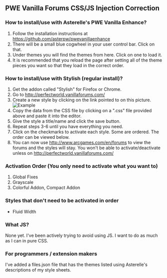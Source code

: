 ## PWE Vanilla Forums CSS/JS Injection Correction

### How to install/use with Asterelle's PWE Vanilla Enhance?
1. Follow the installation instructions at https://github.com/asterpw/pwevanillaenhance
2. There will be a small blue cogwheel in your user control bar. Click on that.
3. Under themes you will find the themes from here. Click on one to load it.
4. It is recommended that you reload the page after setting all of the theme pieces you want so that they load in the correct order.

### How to install/use with Stylish (regular install)?
1. Get the addon called "Stylish" for Firefox or Chrome.
2. Go to http://perfectworld.vanillaforums.com/
3. Create a new style by clicking on the link pointed to on this picture. ![Example](http://dump.nrgs.org/pwpw/StylishPWEFStyles2.png)
4. Copy the data from the CSS file by clicking on a ".css" file provided above and paste it into the editor.
5. Give the style a title/name and click the save button.
6. Repeat steps 3-6 until you have everything you need.
7. Click on the checkmarks to activate each style. Some are ordered. The order can be viewed below.
8. You can now use http://www.arcgames.com/en/forums to view the forums and the styles will stay. You won't be able to activate/deactivate unless on http://perfectworld.vanillaforums.com/

### Activation Order (You only need to activate what you want to)
1. Global Fixes
2. Grayscale
3. Colorful Addon, Compact Addon

### Styles that don't need to be activated in order
* Fluid Width

### What JS?
None yet. I've been actively trying to avoid using JS. I want to do as much as I can in pure CSS.

### For programmers / extension makers
I've added a files.json file that has the themes listed using Asterelle's descriptions of my style sheets.
